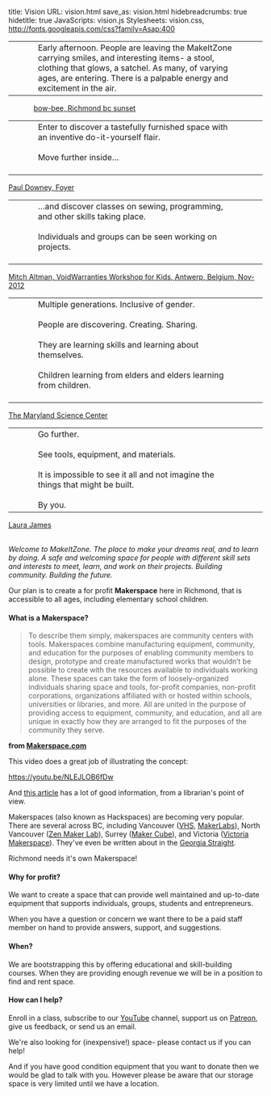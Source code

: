 title: Vision
URL: vision.html
save_as: vision.html
hidebreadcrumbs: true
hidetitle: true
JavaScripts: vision.js
Stylesheets: vision.css, http://fonts.googleapis.com/css?family=Asap:400

<div id="pinContainer">

<div id="p0" class="slide">
<div class="pull-right" style="position: relative; right: 50px">
<div class="bouncy"><i class="fa fa-arrow-circle-down fa-lg"></i>
</div>
</div>
<table>
<tr>
<td width="10%">&nbsp;</td>
<td>
<div id="p0st" class="splitText slidetext">Early afternoon.
People are leaving the MakeItZone carrying smiles, and interesting items- a stool, clothing that glows, a satchel.
As many, of varying ages, are entering.
There is a palpable energy and excitement in the air.
</div>
</td>
<td width="10%">&nbsp;</td>
</tr>
</table>
<div class="pull-left" style="position: relative; left:50px;">
<div class="slidefooter"><i class="fa fa-camera-retro fa-lg"></i><a class="icon-label" href="https://flic.kr/p/ag9PGG">bow-bee, Richmond bc sunset </a>
</div>
</div>
</div>

<div id="p1" class="slide">
<table>
<tr>
<td width="10%">&nbsp;</td>
<td>
<div id="p1st" class="splitText slidetext">Enter to discover a tastefully furnished space with an inventive do-it-yourself flair.<div class="clearfix"><br></div>
Move further inside&hellip;<div class="clearfix"><br></div>
</td>
<td width="10%">&nbsp;</td>
</tr>
</table>
<div class="slidefooter"><i class="fa fa-camera-retro fa-lg"></i><a class="icon-label" href="https://flic.kr/p/3GPtKS">Paul Downey, Foyer</a>
</div>
</div>

<div id="p2" class="slide">
<table>
<tr>
<td width="10%">&nbsp;</td>
<td>
<div id="p2st" class="splitText slidetext">
&hellip;and discover classes on sewing, programming, and other skills taking place.<div class="clearfix"><br></div>
Individuals and groups can be seen working on projects.<div class="clearfix"><br></div>
</div>
</td>
<td width="10%">&nbsp;</td>
</tr>
</table>
<div class="slidefooter"><i class="fa fa-camera-retro fa-lg"></i><a class="icon-label" href="https://flic.kr/p/dwYcqT">Mitch Altman, VoidWarranties Workshop for Kids, Antwerp, Belgium, Nov-2012</a>
</div>
</div>

<div id="p3" class="slide">
<table>
<tr>
<td width="10%">&nbsp;</td>
<td>
<div id="p3st" class="splitText slidetext">
Multiple generations. Inclusive of gender.<div class="clearfix"><br></div>
People are discovering. Creating. Sharing.<div class="clearfix"><br></div>
They are learning skills and learning about themselves.<div class="clearfix"><br></div>
Children learning from elders and elders learning from children.<div class="clearfix"><br></div>
</div>
</td>
<td width="10%">&nbsp;</td>
</tr>
</table>
<div class="slidefooter"><i class="fa fa-camera-retro fa-lg"></i><a class="icon-label" href="https://flic.kr/p/rSBrgx">The Maryland Science Center</a>
</div>
</div>

<div id="p4" class="slide">
<table>
<tr>
<td width="10%">&nbsp;</td>
<td>
<div id="p4st" class="splitText slidetext">
Go further.<div class="clearfix"><br></div>
See tools, equipment, and materials.<div class="clearfix"><br></div>
It is impossible to see it all and not imagine the things that might be built.<div class="clearfix"><br></div>
By you.
</div>
</td>
<td width="10%">&nbsp;</td>
</tr>
</table>
<div class="slidefooter"><i class="fa fa-camera-retro fa-lg"></i><a class="icon-label" href="https://flic.kr/p/fmWtdi">Laura James</a>
</div>
</div>
</div> <!-- pinContainer -->

<br>

<em class="lead">Welcome to MakeItZone. The place to make your dreams real, and to learn by doing.  A safe and welcoming space for people with different skill sets and interests to meet, learn, and work on their projects. Building community. Building the future.</em>

Our plan is to create a for profit __Makerspace__ here in Richmond, that is accessible to all ages, including elementary school children.

#### What is a Makerspace?

> To describe them simply, makerspaces are community centers with tools. Makerspaces combine manufacturing equipment, community, and education for the purposes of enabling community members to design, prototype and create manufactured works that wouldn’t be possible to create with the resources available to individuals working alone. These spaces can take the form of loosely-organized individuals sharing space and tools, for-profit companies, non-profit corporations, organizations affiliated with or hosted within schools, universities or libraries, and more. All are united in the purpose of providing access to equipment, community, and education, and all are unique in exactly how they are arranged to fit the purposes of the community they serve.

__from [Makerspace.com](http://spaces.makerspace.com)__

This video does a great job of illustrating the concept:

https://youtu.be/NLEJLOB6fDw

And [this article](http://oedb.org/ilibrarian/a-librarians-guide-to-makerspaces/) has a lot of good information, from a librarian's point of view.

Makerspaces (also known as Hackspaces) are becoming very popular. There are several across BC, including Vancouver ([VHS](https://hackspace.ca/wp/), [MakerLabs](http://www.makerlabs.com)), North Vancouver ([Zen Maker Lab](http://zenmakerlab.com)), Surrey ([Maker Cube](http://makercube.ca)), and Victoria ([Victoria Makerspace](http://www.makerspace.ca/cpages/home)). They've even be written about in the [Georgia Straight](http://www.straight.com/life/734836/makerspaces-connect-people-and-projects-vancouver).

Richmond needs it's own Makerspace!

#### Why for profit?

We want to create a space that can provide well maintained and up-to-date equipment that supports individuals, groups, students and entrepreneurs.

When you have a question or concern we want there to be a paid staff member on hand to provide answers, support, and suggestions.

#### When?

We are bootstrapping this by offering educational and skill-building courses. When they are providing enough revenue we will be in a position to find and rent space.

#### How can I help?

Enroll in a class, subscribe to our [YouTube](https://www.youtube.com/makeitzone001) channel, support us on [Patreon](https://www.patreon.com/MakeItZone), give us feedback, or send us an email.

We're also looking for (inexpensive!) space- please contact us if you can help!

And if you have good condition equipment that you want to donate then we would be glad to talk with you. However please be aware that our storage space is very limited until we have a location.
